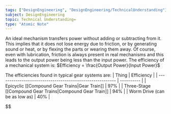 ```yaml
---
tags: ["DesignEngineering", "DesignEngineering/TechnicalUnderstanding"]
subject: DesignEngineering
topic: Technical Understanding=
type: "Atomic Note"
---
```


An ideal mechanism transfers power without adding or subtracting from it. This implies that it does not lose energy due to friction, or by generating sound or heat, or by flexing the parts or wearing them away. Of course, even with lubrication, friction is always present in real mechanisms and this leads to the output power being less than the input power. The efficiency of a mechanical system is: $Efficiency = \frac{Output Power}{Input Power}$

The efficiencies found in typical gear systems are:
| Thing                                                     | Efficiency |
| --------------------------------------------------------- | ---------- |
| Epicyclic [[Compound Gear Trains\|Gear Train]]            | 97%        |
| Three-Stage [[Compound Gear Trains\|Compound Gear Train]] | 94%        |
| Worm Drive (can be as low as)                             | 40%        |

$$